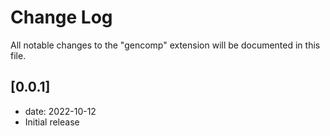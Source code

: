 # Change Log

All notable changes to the "gencomp" extension will be documented in this file.

## [0.0.1]
- date: 2022-10-12
- Initial release